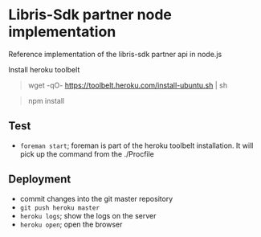 Libris-Sdk partner node implementation
======================================

Reference implementation of the libris-sdk partner api in node.js

Install heroku toolbelt
> wget -qO- https://toolbelt.heroku.com/install-ubuntu.sh | sh


> npm install



## Test
- `foreman start`; foreman is part of the heroku toolbelt installation. It will pick up the command from the ./Procfile

## Deployment 
-  commit changes into the git master repository
- `git push heroku master`
- `heroku logs`; show the logs on the server
- `heroku open`; open the browser




